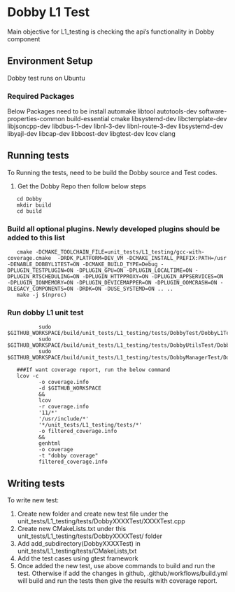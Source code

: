 # Dobby L1 Test
Main objective for L1_testing is checking the api’s functionality in Dobby component

## Environment Setup
Dobby test runs on Ubuntu

### Required Packages
Below Packages need to be install
automake libtool autotools-dev software-properties-common build-essential cmake libsystemd-dev libctemplate-dev libjsoncpp-dev
libdbus-1-dev libnl-3-dev libnl-route-3-dev libsystemd-dev libyajl-dev libcap-dev libboost-dev libgtest-dev lcov clang

## Running tests
To Running the tests, need to be build the Dobby source and Test codes.
1. Get the Dobby Repo then follow below steps
```command
   cd Dobby
   mkdir build
   cd build
```
   ### Build all optional plugins. Newly developed plugins should be added to this list
```command
   cmake -DCMAKE_TOOLCHAIN_FILE=unit_tests/L1_testing/gcc-with-coverage.cmake  -DRDK_PLATFORM=DEV_VM -DCMAKE_INSTALL_PREFIX:PATH=/usr -DENABLE_DOBBYL1TEST=ON -DCMAKE_BUILD_TYPE=Debug -DPLUGIN_TESTPLUGIN=ON -DPLUGIN_GPU=ON -DPLUGIN_LOCALTIME=ON -DPLUGIN_RTSCHEDULING=ON -DPLUGIN_HTTPPROXY=ON -DPLUGIN_APPSERVICES=ON -DPLUGIN_IONMEMORY=ON -DPLUGIN_DEVICEMAPPER=ON -DPLUGIN_OOMCRASH=ON -DLEGACY_COMPONENTS=ON -DRDK=ON -DUSE_SYSTEMD=ON .. ..
   make -j $(nproc)
```
   ### Run dobby L1 unit test
```command
          sudo $GITHUB_WORKSPACE/build/unit_tests/L1_testing/tests/DobbyTest/DobbyL1Test
          sudo $GITHUB_WORKSPACE/build/unit_tests/L1_testing/tests/DobbyUtilsTest/DobbyUtilsL1Test
          sudo $GITHUB_WORKSPACE/build/unit_tests/L1_testing/tests/DobbyManagerTest/DobbyManagerL1Test
```
```command
   ###If want coverage report, run the below command
   lcov -c
          -o coverage.info
          -d $GITHUB_WORKSPACE
          &&
          lcov
          -r coverage.info
          '11/*'
          '/usr/include/*'
          '*/unit_tests/L1_testing/tests/*'
          -o filtered_coverage.info
          &&
          genhtml
          -o coverage
          -t "dobby coverage"
          filtered_coverage.info
```
## Writing tests
To write new test:
1. Create new folder and create new test file under the unit_tests/L1_testing/tests/DobbyXXXXTest/XXXXTest.cpp
2. Create new CMakeLists.txt under this unit_tests/L1_testing/tests/DobbyXXXXTest/ folder
3. Add add_subdirectory(DobbyXXXXTest) in unit_tests/L1_testing/tests/CMakeLists,txt
4. Add the test cases using gtest framework
5. Once added the new test, use above commands to build and run the test.
   Otherwise if add the changes in github, .github/workflows/build.yml will build and run the tests then give the results with coverage report.
